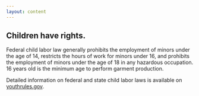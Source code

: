 ```yaml
---
layout: content
---
```

## Children have rights.

Federal child labor law generally prohibits the employment of minors under the age of 14, restricts the hours of work for minors under 16, and prohibits the employment of minors under the age of 18 in any hazardous occupation. 16 years old is the minimum age to perform garment production.

Detailed information on federal and state child labor laws is available on [youthrules.gov](https://www.youthrules.gov/).
